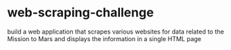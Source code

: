 # web-scraping-challenge
build a web application that scrapes various websites for data related to the Mission to Mars and displays the information in a single HTML page
